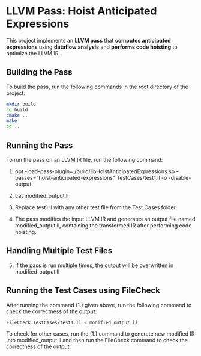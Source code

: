 # **LLVM Pass: Hoist Anticipated Expressions**  

This project implements an **LLVM pass** that **computes anticipated expressions** using **dataflow analysis** and **performs code hoisting** to optimize the LLVM IR.  

## **Building the Pass**  
To build the pass, run the following commands in the root directory of the project:  

```sh
mkdir build
cd build
cmake ..
make
cd ..
```


## **Running the Pass**
To run the pass on an LLVM IR file, run the following command:  

1. opt -load-pass-plugin=./build/libHoistAnticipatedExpressions.so -passes="hoist-anticipated-expressions" TestCases/test1.ll -o -disable-output
2. cat modified_output.ll

3. Replace test1.ll with any other test file from the Test Cases folder.
4. The pass modifies the input LLVM IR and generates an output file named modified_output.ll, containing the transformed IR after performing code hoisting.

## **Handling Multiple Test Files**
5. If the pass is run multiple times, the output will be overwritten in modified_output.ll

## **Running the Test Cases using FileCheck**
After running the command (1.) given above, run the following command to check the correctness of the output:  

```sh
FileCheck TestCases/test1.ll < modified_output.ll
```
To check for other cases, run the (1.) command to generate new modified IR into modified_output.ll and then run the FileCheck command to check the correctness of the output.